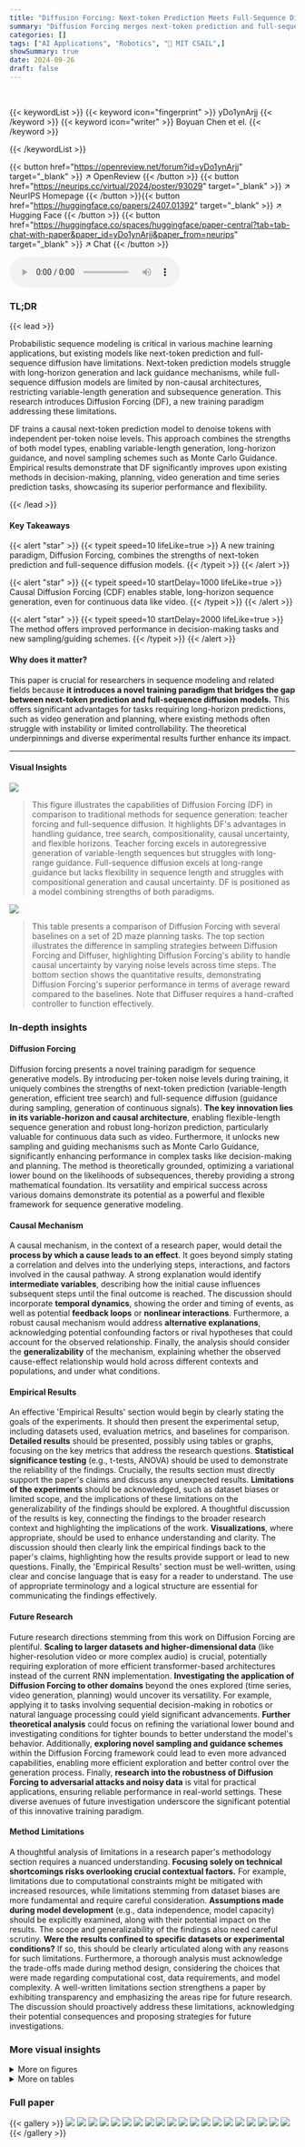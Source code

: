 ```yaml
---
title: "Diffusion Forcing: Next-token Prediction Meets Full-Sequence Diffusion"
summary: "Diffusion Forcing merges next-token prediction and full-sequence diffusion for superior sequence generation."
categories: []
tags: ["AI Applications", "Robotics", "🏢 MIT CSAIL",]
showSummary: true
date: 2024-09-26
draft: false
---
```


<br>

{{< keywordList >}}
{{< keyword icon="fingerprint" >}} yDo1ynArjj {{< /keyword >}}
{{< keyword icon="writer" >}} Boyuan Chen et el. {{< /keyword >}}
 
{{< /keywordList >}}

{{< button href="https://openreview.net/forum?id=yDo1ynArjj" target="_blank" >}}
↗ OpenReview
{{< /button >}}
{{< button href="https://neurips.cc/virtual/2024/poster/93029" target="_blank" >}}
↗ NeurIPS Homepage
{{< /button >}}{{< button href="https://huggingface.co/papers/2407.01392" target="_blank" >}}
↗ Hugging Face
{{< /button >}}
{{< button href="https://huggingface.co/spaces/huggingface/paper-central?tab=tab-chat-with-paper&paper_id=yDo1ynArjj&paper_from=neurips" target="_blank" >}}
↗ Chat
{{< /button >}}



<audio controls>
    <source src="https://ai-paper-reviewer.com/yDo1ynArjj/podcast.wav" type="audio/wav">
    Your browser does not support the audio element.
</audio>


### TL;DR


{{< lead >}}

Probabilistic sequence modeling is critical in various machine learning applications, but existing models like next-token prediction and full-sequence diffusion have limitations. Next-token prediction models struggle with long-horizon generation and lack guidance mechanisms, while full-sequence diffusion models are limited by non-causal architectures, restricting variable-length generation and subsequence generation.  This research introduces Diffusion Forcing (DF), a new training paradigm addressing these limitations. 



DF trains a causal next-token prediction model to denoise tokens with independent per-token noise levels. This approach combines the strengths of both model types, enabling variable-length generation, long-horizon guidance, and novel sampling schemes such as Monte Carlo Guidance.  Empirical results demonstrate that DF significantly improves upon existing methods in decision-making, planning, video generation and time series prediction tasks, showcasing its superior performance and flexibility.

{{< /lead >}}


#### Key Takeaways

{{< alert "star" >}}
{{< typeit speed=10 lifeLike=true >}} A new training paradigm, Diffusion Forcing, combines the strengths of next-token prediction and full-sequence diffusion models. {{< /typeit >}}
{{< /alert >}}

{{< alert "star" >}}
{{< typeit speed=10 startDelay=1000 lifeLike=true >}} Causal Diffusion Forcing (CDF) enables stable, long-horizon sequence generation, even for continuous data like video. {{< /typeit >}}
{{< /alert >}}

{{< alert "star" >}}
{{< typeit speed=10 startDelay=2000 lifeLike=true >}} The method offers improved performance in decision-making tasks and new sampling/guiding schemes. {{< /typeit >}}
{{< /alert >}}

#### Why does it matter?
This paper is crucial for researchers in sequence modeling and related fields because **it introduces a novel training paradigm that bridges the gap between next-token prediction and full-sequence diffusion models.**  This offers significant advantages for tasks requiring long-horizon predictions, such as video generation and planning, where existing methods often struggle with instability or limited controllability. The theoretical underpinnings and diverse experimental results further enhance its impact.

------
#### Visual Insights



![](https://ai-paper-reviewer.com/yDo1ynArjj/figures_1_1.jpg)

> This figure illustrates the capabilities of Diffusion Forcing (DF) in comparison to traditional methods for sequence generation: teacher forcing and full-sequence diffusion.  It highlights DF's advantages in handling guidance, tree search, compositionality, causal uncertainty, and flexible horizons.  Teacher forcing excels in autoregressive generation of variable-length sequences but struggles with long-range guidance. Full-sequence diffusion excels at long-range guidance but lacks flexibility in sequence length and struggles with compositional generation and causal uncertainty. DF is positioned as a model combining strengths of both paradigms.





![](https://ai-paper-reviewer.com/yDo1ynArjj/tables_4_1.jpg)

> This table presents a comparison of Diffusion Forcing with several baselines on a set of 2D maze planning tasks.  The top section illustrates the difference in sampling strategies between Diffusion Forcing and Diffuser, highlighting Diffusion Forcing's ability to handle causal uncertainty by varying noise levels across time steps. The bottom section shows the quantitative results, demonstrating Diffusion Forcing's superior performance in terms of average reward compared to the baselines.  Note that Diffuser requires a hand-crafted controller to function effectively.





### In-depth insights


#### Diffusion Forcing
Diffusion forcing presents a novel training paradigm for sequence generative models.  By introducing per-token noise levels during training, it uniquely combines the strengths of next-token prediction (variable-length generation, efficient tree search) and full-sequence diffusion (guidance during sampling, generation of continuous signals). **The key innovation lies in its variable-horizon and causal architecture**, enabling flexible-length sequence generation and robust long-horizon prediction, particularly valuable for continuous data such as video.  Furthermore, it unlocks new sampling and guiding mechanisms such as Monte Carlo Guidance, significantly enhancing performance in complex tasks like decision-making and planning.  The method is theoretically grounded, optimizing a variational lower bound on the likelihoods of subsequences, thereby providing a strong mathematical foundation.  Its versatility and empirical success across various domains demonstrate its potential as a powerful and flexible framework for sequence generative modeling.

#### Causal Mechanism
A causal mechanism, in the context of a research paper, would detail the **process by which a cause leads to an effect**.  It goes beyond simply stating a correlation and delves into the underlying steps, interactions, and factors involved in the causal pathway.  A strong explanation would identify **intermediate variables**, describing how the initial cause influences subsequent steps until the final outcome is reached.  The discussion should incorporate **temporal dynamics**, showing the order and timing of events, as well as potential **feedback loops** or **nonlinear interactions**.  Furthermore, a robust causal mechanism would address **alternative explanations**, acknowledging potential confounding factors or rival hypotheses that could account for the observed relationship.  Finally, the analysis should consider the **generalizability** of the mechanism, explaining whether the observed cause-effect relationship would hold across different contexts and populations, and under what conditions.

#### Empirical Results
An effective 'Empirical Results' section would begin by clearly stating the goals of the experiments.  It should then present the experimental setup, including datasets used, evaluation metrics, and baselines for comparison. **Detailed results** should be presented, possibly using tables or graphs, focusing on the key metrics that address the research questions.  **Statistical significance testing** (e.g., t-tests, ANOVA) should be used to demonstrate the reliability of the findings.  Crucially, the results section must directly support the paper's claims and discuss any unexpected results. **Limitations of the experiments** should be acknowledged, such as dataset biases or limited scope, and the implications of these limitations on the generalizability of the findings should be explored.  A thoughtful discussion of the results is key, connecting the findings to the broader research context and highlighting the implications of the work.  **Visualizations**, where appropriate, should be used to enhance understanding and clarity.  The discussion should then clearly link the empirical findings back to the paper's claims, highlighting how the results provide support or lead to new questions. Finally, the 'Empirical Results' section must be well-written, using clear and concise language that is easy for a reader to understand.  The use of appropriate terminology and a logical structure are essential for communicating the findings effectively.

#### Future Research
Future research directions stemming from this work on Diffusion Forcing are plentiful.  **Scaling to larger datasets and higher-dimensional data** (like higher-resolution video or more complex audio) is crucial, potentially requiring exploration of more efficient transformer-based architectures instead of the current RNN implementation.  **Investigating the application of Diffusion Forcing to other domains** beyond the ones explored (time series, video generation, planning) would uncover its versatility.  For example, applying it to tasks involving sequential decision-making in robotics or natural language processing could yield significant advancements.  **Further theoretical analysis** could focus on refining the variational lower bound and investigating conditions for tighter bounds to better understand the model's behavior.  Additionally, **exploring novel sampling and guidance schemes** within the Diffusion Forcing framework could lead to even more advanced capabilities, enabling more efficient exploration and better control over the generation process.  Finally, **research into the robustness of Diffusion Forcing to adversarial attacks and noisy data** is vital for practical applications, ensuring reliable performance in real-world settings.  These diverse avenues of future investigation underscore the significant potential of this innovative training paradigm.

#### Method Limitations
A thoughtful analysis of limitations in a research paper's methodology section requires a nuanced understanding.  **Focusing solely on technical shortcomings risks overlooking crucial contextual factors.**  For example, limitations due to computational constraints might be mitigated with increased resources, while limitations stemming from dataset biases are more fundamental and require careful consideration.  **Assumptions made during model development** (e.g., data independence, model capacity) should be explicitly examined, along with their potential impact on the results.  The scope and generalizability of the findings also need careful scrutiny.  **Were the results confined to specific datasets or experimental conditions?**  If so, this should be clearly articulated along with any reasons for such limitations.  Furthermore, a thorough analysis must acknowledge the trade-offs made during method design, considering the choices that were made regarding computational cost, data requirements, and model complexity. A well-written limitations section strengthens a paper by exhibiting transparency and emphasizing the areas ripe for future research.  The discussion should proactively address these limitations, acknowledging their potential consequences and proposing strategies for future investigations.


### More visual insights

<details>
<summary>More on figures
</summary>


![](https://ai-paper-reviewer.com/yDo1ynArjj/figures_2_1.jpg)

> This figure compares three different sequence modeling approaches: Diffusion Forcing, Teacher Forcing, and Full-Sequence Diffusion.  It illustrates how each method handles noise and the prediction process during both training and sampling phases. Diffusion Forcing stands out by allowing different noise levels for each token, enabling flexible-length sequence generation. Teacher Forcing uses a ground-truth sequence for prediction, while Full-Sequence Diffusion applies the same noise level to all frames. The figure visually highlights the unique strengths of Diffusion Forcing in terms of noise handling and flexible-length sequence modeling.


![](https://ai-paper-reviewer.com/yDo1ynArjj/figures_5_1.jpg)

> This figure illustrates the capabilities of Diffusion Forcing (DF), a novel sequence generative model. It compares DF to traditional methods like teacher forcing and full-sequence diffusion, highlighting DF's advantages in various applications such as language modeling, planning, and video generation.  Specifically, it shows how DF combines the strengths of both autoregressive next-token prediction models (variable-length generation) and full-sequence diffusion models (guidance during sampling).


![](https://ai-paper-reviewer.com/yDo1ynArjj/figures_6_1.jpg)

> This figure compares the video generation capabilities of three different methods: Teacher Forcing, Causal Full-Sequence Diffusion, and Diffusion Forcing.  The figure shows that Diffusion Forcing produces videos that are temporally consistent and do not diverge, even when generating sequences much longer than those seen during training. In contrast, the other two methods produce videos that are either inconsistent or diverge over longer sequences. The red boxes highlight the input frames and the columns show generations of different lengths (496, 500, 996, 1000 frames).


![](https://ai-paper-reviewer.com/yDo1ynArjj/figures_7_1.jpg)

> This figure illustrates the capabilities of Diffusion Forcing (DF) by comparing it to traditional methods like teacher forcing and full-sequence diffusion.  Teacher forcing, common in autoregressive models, sequentially predicts the next token based on previous tokens, while full-sequence diffusion models the entire sequence jointly. DF combines the strengths of both approaches: variable-length generation and the ability to guide sampling towards desirable trajectories, as indicated by the checkmarks in the diagram.  The figure highlights DF's additional capabilities in guidance, tree search, compositionality, flexible horizons, and causal uncertainty.


![](https://ai-paper-reviewer.com/yDo1ynArjj/figures_8_1.jpg)

> This figure demonstrates a real-world robotic task where a robot arm needs to swap the positions of two fruits using a third slot. The initial positions of the fruits are randomized, making it impossible to determine the next steps without remembering the initial configuration. The figure showcases two different scenarios (A and B) with the same initial observation but different desired outcomes, highlighting the need for memory.  Additionally, it shows that the model not only generates the actions required for the task but also synthesizes realistic video from a single frame.


![](https://ai-paper-reviewer.com/yDo1ynArjj/figures_26_1.jpg)

> This figure illustrates the capabilities of Diffusion Forcing (DF) by comparing it to traditional teacher forcing and full-sequence diffusion methods.  Teacher forcing, commonly used in next-token prediction models, is limited in its ability to guide sampling to desirable trajectories and struggles with generating long sequences, especially continuous data like video.  Full-sequence diffusion models excel at guiding sampling but lack the flexibility of variable-length generation and compositional generalization. DF combines the strengths of both approaches, offering guidance, variable-length generation, flexible horizons, and compositional generalization, as depicted in the diagram.


![](https://ai-paper-reviewer.com/yDo1ynArjj/figures_28_1.jpg)

> This figure illustrates the capabilities of Diffusion Forcing (DF) by comparing it to existing methods for sequence generation: teacher forcing and full-sequence diffusion.  Teacher forcing, commonly used in next-token prediction, has limitations in guiding sampling and handling continuous data. Full-sequence diffusion, while capable of guidance, is restricted by its non-causal architecture and fixed sequence length.  DF combines the strengths of both approaches, enabling variable-length generation, guidance, and handling of continuous data.  The diagram visually represents the unique characteristics of each method.


![](https://ai-paper-reviewer.com/yDo1ynArjj/figures_30_1.jpg)

> This figure demonstrates the ability of Diffusion Forcing to model the joint distribution of subsequences of trajectories.  Panel (a) shows a dataset of trajectories, panel (b) shows samples from the full trajectory distribution using Diffusion Forcing with full memory, and panel (c) shows samples that recover Markovian dynamics when previous states are disregarded.


![](https://ai-paper-reviewer.com/yDo1ynArjj/figures_31_1.jpg)

> This figure compares the video generation results of three different methods: Teacher Forcing, Causal Full-Seq Diffusion, and Diffusion Forcing.  It shows that Diffusion Forcing produces temporally consistent videos that do not diverge even when generating sequences much longer than those seen during training. In contrast, the other two methods show instability and divergence, especially in longer sequences.  The figure highlights the superior performance of Diffusion Forcing in generating long, coherent video sequences.


![](https://ai-paper-reviewer.com/yDo1ynArjj/figures_32_1.jpg)

> This figure compares video generation results from three different methods: Teacher Forcing, Causal Full-Sequence Diffusion, and Diffusion Forcing.  The results show that Diffusion Forcing produces temporally consistent videos that do not diverge even when generating sequences significantly longer than those seen during training. In contrast, the other methods struggle to generate coherent and temporally consistent videos beyond their training horizon, suggesting that Diffusion Forcing is significantly more robust and capable of generating longer sequences.


![](https://ai-paper-reviewer.com/yDo1ynArjj/figures_33_1.jpg)

> This figure compares the video generation results of three different methods: Teacher Forcing, Causal Full-Seq. Diffusion, and Diffusion Forcing.  Two example sequences are shown for each method.  The results demonstrate that Diffusion Forcing produces temporally consistent videos that do not diverge even when generating sequences much longer than those seen during training, unlike the other two methods. The figure encourages readers to visit the project website to view the video results.


![](https://ai-paper-reviewer.com/yDo1ynArjj/figures_34_1.jpg)

> This figure compares the video generation results of three different methods: Teacher Forcing, Causal Full-Sequence Diffusion, and Diffusion Forcing.  The results show that Diffusion Forcing produces videos that are temporally consistent and do not diverge, even when generating sequences much longer than those seen during training.  In contrast, the other methods produce inconsistent or diverging videos.


![](https://ai-paper-reviewer.com/yDo1ynArjj/figures_35_1.jpg)

> This figure shows the results of video generation experiments comparing Diffusion Forcing against teacher forcing and full-sequence diffusion.  The top row shows input sequences.  The subsequent rows show the video generations produced by each method for two different sequences. Diffusion Forcing's generations are temporally consistent even when generating video far beyond the length of the training sequences. Teacher Forcing and Full-Sequence Diffusion methods diverge in these long-horizon prediction tasks.


![](https://ai-paper-reviewer.com/yDo1ynArjj/figures_36_1.jpg)

> This figure compares the video generation capabilities of three different methods: Teacher Forcing, Causal Full-Sequence Diffusion, and Diffusion Forcing.  The figure shows that only Diffusion Forcing produces temporally consistent and non-divergent video generations, even when generating sequences much longer than those seen during training. The other methods either diverge or generate inconsistent results.


![](https://ai-paper-reviewer.com/yDo1ynArjj/figures_37_1.jpg)

> This figure compares the video generation results of three different methods: Teacher Forcing, Causal Full-Sequence Diffusion, and Diffusion Forcing.  The results show that Diffusion Forcing produces videos that are temporally consistent and do not diverge, even when generating sequences that are much longer than those seen during training. In contrast, the other two methods produce videos that are less temporally coherent and tend to diverge as the sequence length increases.


![](https://ai-paper-reviewer.com/yDo1ynArjj/figures_37_2.jpg)

> This figure compares the video generation results of three different methods: Teacher Forcing, Causal Full-Seq Diffusion, and Diffusion Forcing.  The figure shows that Diffusion Forcing produces videos that are temporally consistent and do not diverge even when the generated sequence is much longer than the training sequences. In contrast, the other two methods fail to produce consistent and temporally coherent video when generating sequences longer than the training sequences.


![](https://ai-paper-reviewer.com/yDo1ynArjj/figures_38_1.jpg)

> This figure shows a real-world robotic manipulation task where a robot arm needs to swap the positions of two fruits (apple and orange) using a third slot.  The initial positions of the fruits are randomized. The figure highlights that the same model used for generating the robot's actions can also synthesize realistic videos from just a single frame. Subfigures (a) and (b) illustrate that identical initial observations can lead to different desired outcomes, depending on the initial placement of the fruits, emphasizing the need for memory in the robot's planning process.


</details>




<details>
<summary>More on tables
</summary>


![](https://ai-paper-reviewer.com/yDo1ynArjj/tables_29_1.jpg)
> This table compares the performance of Diffusion Forcing with other planning methods on various 2D maze environments.  The top part describes the key differences in the sampling approach between Diffusion Forcing and Diffuser, highlighting Diffusion Forcing's ability to handle causal uncertainty more effectively. The bottom part presents a quantitative comparison of average rewards achieved by different methods, showcasing Diffusion Forcing's superior performance.  Note that Diffuser requires a hand-crafted PD controller to function properly.

![](https://ai-paper-reviewer.com/yDo1ynArjj/tables_36_1.jpg)
> This table presents a comparison of Diffusion Forcing with other planning methods on several maze environments.  The top part describes the different sampling approaches and how Diffusion Forcing handles causal uncertainty better than the Diffuser baseline. The bottom part shows the quantitative results, demonstrating Diffusion Forcing's superior performance in terms of average reward, highlighting its ability to effectively utilize generated actions.

</details>




### Full paper

{{< gallery >}}
<img src="https://ai-paper-reviewer.com/yDo1ynArjj/1.png" class="grid-w50 md:grid-w33 xl:grid-w25" />
<img src="https://ai-paper-reviewer.com/yDo1ynArjj/2.png" class="grid-w50 md:grid-w33 xl:grid-w25" />
<img src="https://ai-paper-reviewer.com/yDo1ynArjj/3.png" class="grid-w50 md:grid-w33 xl:grid-w25" />
<img src="https://ai-paper-reviewer.com/yDo1ynArjj/4.png" class="grid-w50 md:grid-w33 xl:grid-w25" />
<img src="https://ai-paper-reviewer.com/yDo1ynArjj/5.png" class="grid-w50 md:grid-w33 xl:grid-w25" />
<img src="https://ai-paper-reviewer.com/yDo1ynArjj/6.png" class="grid-w50 md:grid-w33 xl:grid-w25" />
<img src="https://ai-paper-reviewer.com/yDo1ynArjj/7.png" class="grid-w50 md:grid-w33 xl:grid-w25" />
<img src="https://ai-paper-reviewer.com/yDo1ynArjj/8.png" class="grid-w50 md:grid-w33 xl:grid-w25" />
<img src="https://ai-paper-reviewer.com/yDo1ynArjj/9.png" class="grid-w50 md:grid-w33 xl:grid-w25" />
<img src="https://ai-paper-reviewer.com/yDo1ynArjj/10.png" class="grid-w50 md:grid-w33 xl:grid-w25" />
<img src="https://ai-paper-reviewer.com/yDo1ynArjj/11.png" class="grid-w50 md:grid-w33 xl:grid-w25" />
<img src="https://ai-paper-reviewer.com/yDo1ynArjj/12.png" class="grid-w50 md:grid-w33 xl:grid-w25" />
<img src="https://ai-paper-reviewer.com/yDo1ynArjj/13.png" class="grid-w50 md:grid-w33 xl:grid-w25" />
<img src="https://ai-paper-reviewer.com/yDo1ynArjj/14.png" class="grid-w50 md:grid-w33 xl:grid-w25" />
<img src="https://ai-paper-reviewer.com/yDo1ynArjj/15.png" class="grid-w50 md:grid-w33 xl:grid-w25" />
<img src="https://ai-paper-reviewer.com/yDo1ynArjj/16.png" class="grid-w50 md:grid-w33 xl:grid-w25" />
<img src="https://ai-paper-reviewer.com/yDo1ynArjj/17.png" class="grid-w50 md:grid-w33 xl:grid-w25" />
<img src="https://ai-paper-reviewer.com/yDo1ynArjj/18.png" class="grid-w50 md:grid-w33 xl:grid-w25" />
<img src="https://ai-paper-reviewer.com/yDo1ynArjj/19.png" class="grid-w50 md:grid-w33 xl:grid-w25" />
<img src="https://ai-paper-reviewer.com/yDo1ynArjj/20.png" class="grid-w50 md:grid-w33 xl:grid-w25" />
{{< /gallery >}}